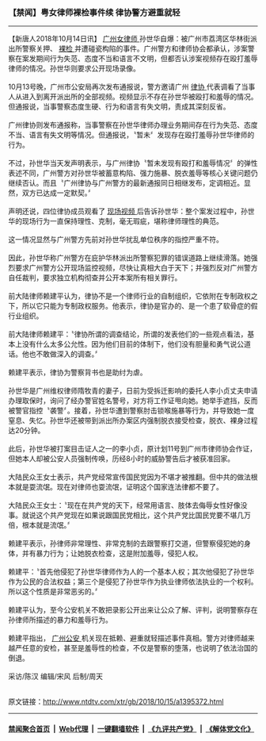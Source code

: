 ### 【禁闻】粤女律师裸检事件续 律协警方避重就轻
------------------------

<div class="wysiwyg">
 【新唐人2018年10月14日讯】
 <a href="http://www.ntdtv.com/xtr/gb/articlelistbytag_广州女律师.html" target="_blank">
  广州女律师
 </a>
 孙世华自爆：被广州市荔湾区华林街派出所警察关押、
 <a href="http://www.ntdtv.com/xtr/gb/articlelistbytag_裸检.html" target="_blank">
  裸检
 </a>
 并遭碰瓷构陷的事件。广州警方和律师协会都承认，涉案警察在案发期间行为失范、态度不当和语言不文明，但都否认涉案视频存在殴打羞辱律师的情况。孙世华则要求公开现场录像。
 <br/>
 <br/>
 10月13号晚，广州市公安局再次发布通报说，警方邀请广州
 <a href="http://www.ntdtv.com/xtr/gb/articlelistbytag_律协.html" target="_blank">
  律协
 </a>
 代表调看了当事人从进入到离开派出所的全部视频。视频显示不存在孙世华被殴打和羞辱的情况。但通报说，当事警察态度生硬、行为和语言有失文明，责成其深刻反省。
 <br/>
 <br/>
 广州律协则发布通报称，当事警察在孙世华律师办理业务期间存在行为失范、态度不当、语言有失文明等情况。但通报说，〝暂未〞发现存在殴打羞辱孙世华律师的行为。
 <br/>
 <br/>
 不过，孙世华当天发声明表示，与广州律协〝暂未发现有殴打和羞辱情况〞的弹性表述不同，广州警方对孙世华被蓄意构陷、强力施暴、脱衣羞辱等核心关键问题仍继续否认。而且〝广州律协与广州警方的最新通报同日相继发布，定调相近。显然，双方已达成一定默契。〞
 <br/>
 <br/>
 声明还说，四位律协成员观看了
 <a href="http://www.ntdtv.com/xtr/gb/articlelistbytag_现场视频.html" target="_blank">
  现场视频
 </a>
 后告诉孙世华：整个案发过程中，孙世华的现场行为一直保持理性、克制，毫无瑕疵，堪称律师理性的典范。
 <br/>
 <br/>
 这一情况显然与广州警方先前对孙世华扰乱单位秩序的指控严重不符。
 <br/>
 <br/>
 因此，孙世华称广州警方在庇护华林派出所警察犯罪的错误道路上继续滑落。她强烈要求广州警方公开现场监控视频，尽快让真相大白于天下；并强烈反对广州警方自任裁判，要求独立机构彻查并公开本案所有相关罪行。
 <br/>
 <br/>
 前大陆律师赖建平认为，律协不是一个律师行业的自制组织，它依附在专制政权之下，所以它只能为专制政权服务。他表示，律协是官办的、是一个患了软骨症的假行业组织。
 <br/>
 <br/>
 前大陆律师赖建平：〝律协所谓的调查结论，所谓的发表他们的一些观点看法，基本上没有什么太多公允性。因为他们目前的体制下，他们没有胆量和勇气说公道话。他也不敢做深入的调查。〞
 <br/>
 <br/>
 赖建平表示，律协为警察背书也是助纣为虐。
 <br/>
 <br/>
 孙世华是广州维权律师隋牧青的妻子，日前为受拆迁影响的委托人李小贞丈夫申请办理取保时，询问了经办警官姓名警号，对方将工作证甩向她。她举手遮挡，反而被警官指控〝袭警〞。接着，孙世华遭到警察肘击锁喉施暴等行为，并导致她一度窒息、失忆。孙世华还被带到派出所办案区内强制脱衣接受检查，脱衣、裸身过程达20分钟。
 <br/>
 <br/>
 此后，孙世华被打案目击证人之一的李小贞，原计划11号到广州市律师协会作证，但她本人却被公安人员强制传唤，历经8小时的威胁警告后才被获准回家。
 <br/>
 <br/>
 大陆民众王女士表示，共产党经常宣传国民党因为不堪才被推翻。但中共的做法根本就是耍流氓。现在对律师也耍流氓，证明这个国家连法律都不要了。
 <br/>
 <br/>
 大陆民众王女士：〝现在在共产党的天下，经常用语言、肢体去侮辱女性好像没事。就说这个共产党现在如果说跟国民党相比，这个共产党比国民党要不堪几万倍，根本就是流氓。〞
 <br/>
 <br/>
 赖建平表示，孙律师非常理性、非常克制的去跟警察打交道，但警察侵犯她的身体，并有暴力行为；让她脱衣检查，这是附加羞辱，侵犯人权。
 <br/>
 <br/>
 赖建平：〝首先他侵犯了孙世华律师作为人的一个基本人权；其次他侵犯了孙世华作为公民的合法权益；第三个是侵犯了孙世华作为执业律师依法执业的一个权利。所以这个性质是非常恶劣的。〞
 <br/>
 <br/>
 赖建平认为，至今公安机关不敢把录影公开出来让公众了解、评判，说明警察存在孙律师所描述的暴力和羞辱行为。
 <br/>
 <br/>
 赖建平指出，
 <a href="http://www.ntdtv.com/xtr/gb/articlelistbytag_广州公安.html" target="_blank">
  广州公安
 </a>
 机关现在抵赖、避重就轻描述事件真相。警方对律师越来越严任意的安检，甚至是羞辱性的检查，不仅是警察的堕落，也说明了依法治国的倒退。
 <br/>
 <br/>
 采访/陈汉 编辑/宋风 后制/周天
</div>

<br/>原文链接：http://www.ntdtv.com/xtr/gb/2018/10/15/a1395372.html


------------------------
#### [禁闻聚合首页](https://github.com/gfw-breaker/banned-news/blob/master/README.md) &nbsp;|&nbsp; [Web代理](https://github.com/gfw-breaker/open-proxy/blob/master/README.md) &nbsp;|&nbsp; [一键翻墙软件](https://github.com/gfw-breaker/nogfw/blob/master/README.md) &nbsp;|&nbsp; [《九评共产党》](https://github.com/gfw-breaker/9ping.md/blob/master/README.md#九评之一评共产党是什么) &nbsp;|&nbsp; [《解体党文化》](https://github.com/gfw-breaker/jtdwh.md/blob/master/README.md#绪论)